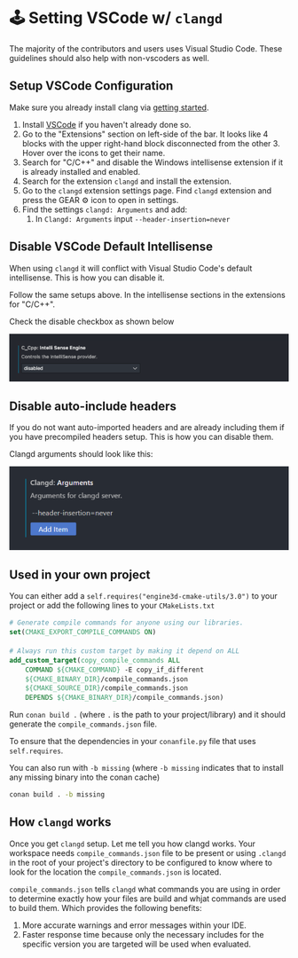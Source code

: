 # 🕹️ Setting VSCode w/ `clangd`

The majority of the contributors and users uses Visual Studio Code. These guidelines should also help with non-vscoders as well.

## Setup VSCode Configuration

Make sure you already install clang via [getting started](../getting_started.md).

1. Install [VSCode](https://code.visualstudio.com/) if you haven't already done so.
2. Go to the "Extensions" section on left-side of the bar. It looks like 4 blocks with the upper right-hand block disconnected from the other 3. Hover over the icons to get their name.
3. Search for "C/C++" and disable the Windows intellisense extension if it is already installed and enabled.
4. Search for the extension `clangd` and install the extension.
5. Go to the `clangd` extension settings page. Find `clangd` extension and press the GEAR ⚙️ icon to open in settings.
6. Find the settings `clangd: Arguments` and add:
    1. In `Clangd: Arguments` input `--header-insertion=never`


## Disable VSCode Default Intellisense

When using `clangd` it will conflict with Visual Studio Code's default intellisense. This is how you can disable it.

Follow the same setups above. In the intellisense sections in the extensions for "C/C++".

Check the disable checkbox as shown below

![clangd intellisense](../assets/intellisense-image.png)


## Disable auto-include headers

If you do not want auto-imported headers and are already including them if you have precompiled headers setup. This is how you can disable them.

Clangd arguments should look like this:

![clangd arguments](../assets/clangd-arguments.png "Clangd Arguments")

## Used in your own project

You can either add a `self.requires("engine3d-cmake-utils/3.0")` to your project or add the following lines to your `CMakeLists.txt`

```cmake
# Generate compile commands for anyone using our libraries.
set(CMAKE_EXPORT_COMPILE_COMMANDS ON)

# Always run this custom target by making it depend on ALL
add_custom_target(copy_compile_commands ALL
    COMMAND ${CMAKE_COMMAND} -E copy_if_different
    ${CMAKE_BINARY_DIR}/compile_commands.json
    ${CMAKE_SOURCE_DIR}/compile_commands.json
    DEPENDS ${CMAKE_BINARY_DIR}/compile_commands.json)
```

Run `conan build .` (where `.` is the path to your project/library) and it should generate the `compile_commands.json` file.

To ensure that the dependencies in your `conanfile.py` file that uses `self.requires`.

You can also run with `-b missing` (where `-b missing` indicates that to install any missing binary into the conan cache)

```zsh
conan build . -b missing
```


## How `clangd` works

Once you get `clangd` setup. Let me tell you how clangd works. Your workspace needs `compile_commands.json` file to be present or using `.clangd` in the root of your project's directory to be configured to know where to look for the location the `compile_commands.json` is located.

`compile_commands.json` tells `clangd` what commands you are using in order to determine exactly how your files are build and whjat commands are used to build them. Which provides the following benefits:

1. More accurate warnings and error messages within your IDE.
2. Faster response time because only the necessary includes for the specific version you are targeted will be used when evaluated.